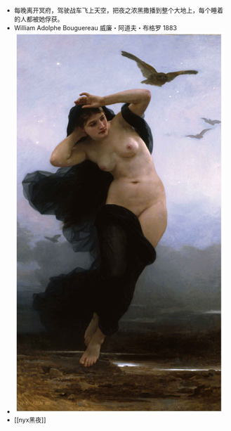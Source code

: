 - 每晚离开冥府，驾驶战车飞上天空，把夜之浓黑撒播到整个大地上，每个睡着的人都被她俘获。
- William Adolphe Bouguereau 威廉・阿道夫・布格罗 1883
- ![截屏2023-06-20 下午10.41.59.png](../assets/截屏2023-06-20_下午10.41.59_1687315322116_0.png)
- [[nyx黑夜]]